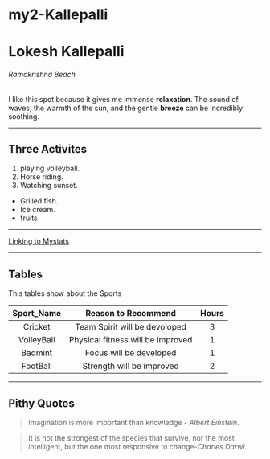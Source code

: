 # my2-Kallepalli
# Lokesh Kallepalli
###### Ramakrishna Beach
 I like this spot because it gives me immense  **relaxation**. The sound of waves, the warmth of the sun, and the gentle **breeze** can be incredibly soothing.

 ---
 ## Three Activites
 1. playing volleyball.
 2. Horse riding.
 3. Watching sunset.

- Grilled fish.
- Ice cream.
- fruits
 ---
 [Linking to Mystats](MyStats.md)

 ---
 ## Tables
 This tables show about the Sports

 |**Sport_Name**|**Reason to Recommend**|**Hours**|
 | :---:|:---:|:---:|
 |Cricket|Team Spirit will be devoloped|3|
 |VolleyBall|Physical fitness will be improved|1|
 |Badmint|Focus will be developed|1|
 |FootBall|Strength will be improved|2|

 ---
 ## Pithy Quotes
 
 > Imagination is more important than knowledge - *Albert Einstein*.

 
 > It is not the strongest of the species that survive, nor the most intelligent, but the one most responsive to change-*Charles Darwi*.
